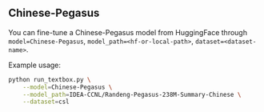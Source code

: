 ## Chinese-Pegasus

You can fine-tune a Chinese-Pegasus model from HuggingFace through ``model=Chinese-Pegasus``, ``model_path=<hf-or-local-path>``, ``dataset=<dataset-name>``. 

Example usage:

```bash
python run_textbox.py \
    --model=Chinese-Pegasus \
    --model_path=IDEA-CCNL/Randeng-Pegasus-238M-Summary-Chinese \
    --dataset=csl
```

